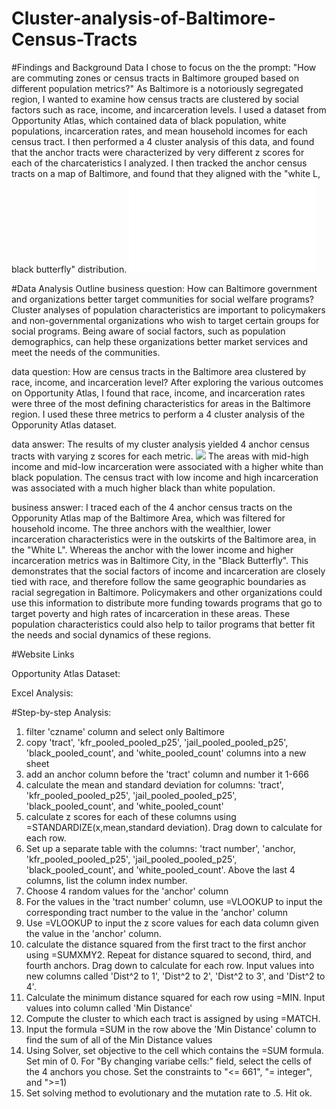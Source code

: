 # Cluster-analysis-of-Baltimore-Census-Tracts

#Findings and Background Data
I chose to focus on the the prompt: "How are commuting zones or census tracts in Baltimore grouped based on different population metrics?" As Baltimore is a notoriously segregated region, I wanted to examine how census tracts are clustered by social factors such as race, income, and incarceration levels. I used a dataset from Opportunity Atlas, which contained data of black population, white populations, incarceration rates, and mean household incomes for each census tract. I then performed a 4 cluster analysis of this data, and found that the anchor tracts were characterized by very different z scores for each of the charcateristics I analyzed. I then tracked the anchor census tracts on a map of Baltimore, and found that they aligned with the "white L, black butterfly" distribution. 
![](map.pdf)

#Data Analysis Outline
business question: How can Baltimore government and organizations better target communities for social welfare programs? Cluster analyses of population characteristics are important to policymakers and non-governmental organizations who wish to target certain groups for social programs. Being aware of social factors, such as population demographics, can help these organizations better market services and meet the needs of the communities. 

data question: How are census tracts in the Baltimore area clustered by race, income, and incarceration level? After exploring the various outcomes on Opportunity Atlas, I found that race, income, and incarceration rates were three of the most defining characteristics for areas in the Baltimore region. I used these three metrics to perform a 4 cluster analysis of the Opporunity Atlas dataset.

data answer: The results of my cluster analysis yielded 4 anchor census tracts with varying z scores for each metric. 
![](results)
The areas with mid-high income and mid-low incarceration were associated with a higher white than black population. The census tract with low income and high incarceration was associated with a much higher black than white population. 

business answer: I traced each of the 4 anchor census tracts on the Opporunity Atlas map of the Baltimore Area, which was filtered for household income. The three anchors with the wealthier, lower incarceration characteristics were in the outskirts of the Baltimore area, in the "White L". Whereas the anchor with the lower income and higher incarceration metrics was in Baltimore City, in the "Black Butterfly". This demonstrates that the social factors of income and incarceration are closely tied with race, and therefore follow the same geographic boundaries as racial segregation in Baltimore. Policymakers and other organizations could use this information to distribute more funding towards programs that go to target poverty and high rates of incarceration in these areas. These population characteristics could also help to tailor programs that better fit the needs and social dynamics of these regions.

#Website Links

Opportunity Atlas Dataset:

Excel Analysis: 

#Step-by-step Analysis:

1) filter 'czname' column and select only Baltimore
2) copy 'tract', 'kfr_pooled_pooled_p25', 'jail_pooled_pooled_p25', 'black_pooled_count', and 'white_pooled_count' columns into a new sheet
3) add an anchor column before the 'tract' column and number it 1-666
4) calculate the mean and standard deviation for columns: 'tract', 'kfr_pooled_pooled_p25', 'jail_pooled_pooled_p25', 'black_pooled_count', and 'white_pooled_count'
5) calculate z scores for each of these columns using =STANDARDIZE(x,mean,standard deviation). Drag down to calculate for each row.
6) Set up a separate table with the columns: 'tract number', 'anchor, 'kfr_pooled_pooled_p25', 'jail_pooled_pooled_p25', 'black_pooled_count', and 'white_pooled_count'. Above the last 4 columns, list the column index number.
7) Choose 4 random values for the 'anchor' column
8) For the values in the 'tract number' column, use =VLOOKUP to input the corresponding tract number to the value in the 'anchor' column
9) Use =VLOOKUP to input the z score values for each data column given the value in the 'anchor' column. 
10) calculate the distance squared from the first tract to the first anchor using =SUMXMY2. Repeat for distance squared to second, third, and fourth anchors. Drag down to calculate for each row. Input values into new columns called 'Dist^2 to 1',	 'Dist^2 to 2',	'Dist^2 to 3', and 'Dist^2 to 4'.
11) Calculate the minimum distance squared for each row using =MIN. Input values into column called 'Min Distance'
12) Compute the cluster to which each tract is assigned by using =MATCH.
13) Input the formula =SUM in the row above the 'Min Distance' column to find the sum of all of the Min Distance values
14) Using Solver, set objective to the cell which contains the =SUM formula. Set min of 0. For "By changing variabe cells:" field, select the cells of the 4 anchors you chose. Set the constraints to "<= 661", "= integer", and ">=1)
15) Set solving method to evolutionary and the mutation rate to .5. Hit ok.
